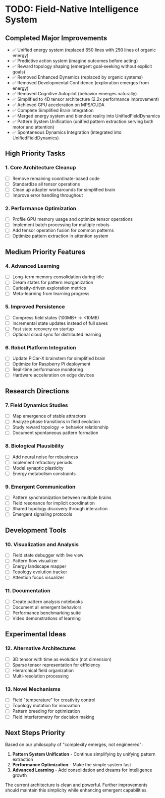 # TODO: Field-Native Intelligence System

## Completed Major Improvements
- ✅ Unified energy system (replaced 650 lines with 250 lines of organic energy)
- ✅ Predictive action system (imagine outcomes before acting)
- ✅ Reward topology shaping (emergent goal-seeking without explicit goals)
- ✅ Removed Enhanced Dynamics (replaced by organic systems)
- ✅ Removed Developmental Confidence (exploration emerges from energy)
- ✅ Removed Cognitive Autopilot (behavior emerges naturally)
- ✅ Simplified to 4D tensor architecture (2.2x performance improvement)
- ✅ Achieved GPU acceleration on MPS/CUDA
- ✅ Complete Simplified Brain Integration
- ✅ Merged energy system and blended reality into UnifiedFieldDynamics
- ✅ Pattern System Unification (unified pattern extraction serving both motor and attention)
- ✅ Spontaneous Dynamics Integration (integrated into UnifiedFieldDynamics)

## High Priority Tasks

### 1. Core Architecture Cleanup
- [ ] Remove remaining coordinate-based code
- [ ] Standardize all tensor operations
- [ ] Clean up adapter workarounds for simplified brain
- [ ] Improve error handling throughout

### 2. Performance Optimization
- [ ] Profile GPU memory usage and optimize tensor operations
- [ ] Implement batch processing for multiple robots
- [ ] Add tensor operation fusion for common patterns
- [ ] Optimize pattern extraction in attention system

## Medium Priority Features

### 4. Advanced Learning
- [ ] Long-term memory consolidation during idle
- [ ] Dream states for pattern reorganization
- [ ] Curiosity-driven exploration metrics
- [ ] Meta-learning from learning progress

### 5. Improved Persistence
- [ ] Compress field states (100MB+ → <10MB)
- [ ] Incremental state updates instead of full saves
- [ ] Fast state recovery on startup
- [ ] Optional cloud sync for distributed learning

### 6. Robot Platform Integration
- [ ] Update PiCar-X brainstem for simplified brain
- [ ] Optimize for Raspberry Pi deployment
- [ ] Real-time performance monitoring
- [ ] Hardware acceleration on edge devices

## Research Directions

### 7. Field Dynamics Studies
- [ ] Map emergence of stable attractors
- [ ] Analyze phase transitions in field evolution
- [ ] Study reward topology → behavior relationship
- [ ] Document spontaneous pattern formation

### 8. Biological Plausibility
- [ ] Add neural noise for robustness
- [ ] Implement refractory periods
- [ ] Model synaptic plasticity
- [ ] Energy metabolism constraints

### 9. Emergent Communication
- [ ] Pattern synchronization between multiple brains
- [ ] Field resonance for implicit coordination
- [ ] Shared topology discovery through interaction
- [ ] Emergent signaling protocols

## Development Tools

### 10. Visualization and Analysis
- [ ] Field state debugger with live view
- [ ] Pattern flow visualizer
- [ ] Energy landscape mapper
- [ ] Topology evolution tracker
- [ ] Attention focus visualizer

### 11. Documentation
- [ ] Create pattern analysis notebooks
- [ ] Document all emergent behaviors
- [ ] Performance benchmarking suite
- [ ] Video demonstrations of learning

## Experimental Ideas

### 12. Alternative Architectures
- [ ] 3D tensor with time as evolution (not dimension)
- [ ] Sparse tensor representation for efficiency
- [ ] Hierarchical field organization
- [ ] Multi-resolution processing

### 13. Novel Mechanisms
- [ ] Field "temperature" for creativity control
- [ ] Topology mutation for innovation
- [ ] Pattern breeding for optimization
- [ ] Field interferometry for decision making

## Next Steps Priority

Based on our philosophy of "complexity emerges, not engineered":

1. **Pattern System Unification** - Continue simplifying by unifying pattern extraction
2. **Performance Optimization** - Make the simple system fast
3. **Advanced Learning** - Add consolidation and dreams for intelligence growth

The current architecture is clean and powerful. Further improvements should maintain this simplicity while enhancing emergent capabilities.
